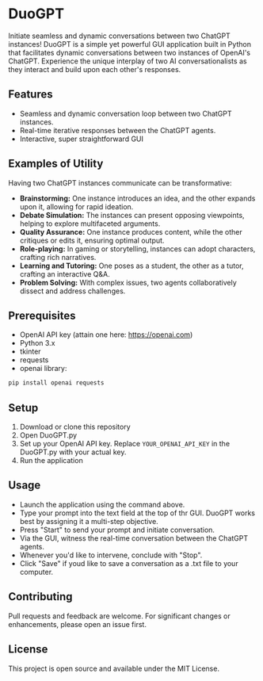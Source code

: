 
# DuoGPT

Initiate seamless and dynamic conversations between two ChatGPT instances! DuoGPT is a simple yet powerful GUI application built in Python that facilitates dynamic conversations between two instances of OpenAI's ChatGPT. Experience the unique interplay of two AI conversationalists as they interact and build upon each other's responses.

## Features

- Seamless and dynamic conversation loop between two ChatGPT instances.
- Real-time iterative responses between the ChatGPT agents.
- Interactive, super straightforward GUI

## Examples of Utility

Having two ChatGPT instances communicate can be transformative:

- **Brainstorming:** One instance introduces an idea, and the other expands upon it, allowing for rapid ideation.
- **Debate Simulation:** The instances can present opposing viewpoints, helping to explore multifaceted arguments.
- **Quality Assurance:** One instance produces content, while the other critiques or edits it, ensuring optimal output.
- **Role-playing:** In gaming or storytelling, instances can adopt characters, crafting rich narratives.
- **Learning and Tutoring:** One poses as a student, the other as a tutor, crafting an interactive Q&A.
- **Problem Solving:** With complex issues, two agents collaboratively dissect and address challenges.

## Prerequisites

- OpenAI API key (attain one here: https://openai.com)
- Python 3.x
- tkinter
- requests
- openai library:
```bash
pip install openai requests
```


## Setup

1. Download or clone this repository
2. Open DuoGPT.py
3. Set up your OpenAI API key. Replace `YOUR_OPENAI_API_KEY` in the DuoGPT.py with your actual key.
4. Run the application


## Usage

- Launch the application using the command above.
- Type your prompt into the text field at the top of thr GUI. DuoGPT works best by assigning it a multi-step objective.
- Press "Start" to send your prompt and initiate conversation.
- Via the GUI, witness the real-time conversation between the ChatGPT agents.
- Whenever you'd like to intervene, conclude with "Stop".
- Click "Save" if youd like to save a conversation as a .txt file to your computer.

## Contributing

Pull requests and feedback are welcome. For significant changes or enhancements, please open an issue first.

## License

This project is open source and available under the MIT License.
